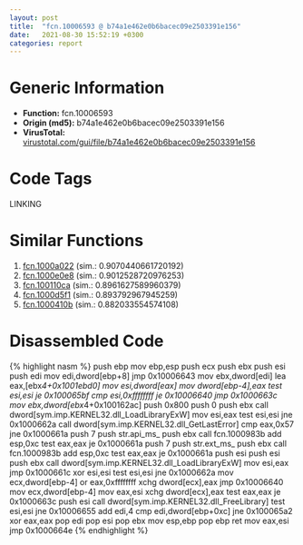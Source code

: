 ```yaml
---
layout: post
title:  "fcn.10006593 @ b74a1e462e0b6bacec09e2503391e156"
date:   2021-08-30 15:52:19 +0300
categories: report
---
```


# Generic Information
- **Function:** fcn.10006593
- **Origin (md5):** b74a1e462e0b6bacec09e2503391e156
- **VirusTotal:** [virustotal.com/gui/file/b74a1e462e0b6bacec09e2503391e156][virustotal_ref]

# Code Tags
<span class="tag" id="LINKING">LINKING</span>


# Similar Functions

1. [fcn.1000a022][similar_1_ref] (sim.: 0.9070440661720192)
2. [fcn.1000e0e8][similar_2_ref] (sim.: 0.9012528720976253)
3. [fcn.100110ca][similar_3_ref] (sim.: 0.8961627589960379)
4. [fcn.1000d5f1][similar_4_ref] (sim.: 0.893792967945259)
5. [fcn.1000410b][similar_5_ref] (sim.: 0.882033554574108)


# Disassembled Code

{% highlight nasm %}
push ebp
mov ebp,esp
push ecx
push ebx
push esi
push edi
mov edi,dword[ebp+8]
jmp 0x10006643
mov ebx,dword[edi]
lea eax,[ebx*4+0x1001ebd0]
mov esi,dword[eax]
mov dword[ebp-4],eax
test esi,esi
je 0x100065bf
cmp esi,0xffffffff
je 0x10006640
jmp 0x1000663c
mov ebx,dword[ebx*4+0x100162ac]
push 0x800
push 0
push ebx
call dword[sym.imp.KERNEL32.dll_LoadLibraryExW]
mov esi,eax
test esi,esi
jne 0x1000662a
call dword[sym.imp.KERNEL32.dll_GetLastError]
cmp eax,0x57
jne 0x1000661a
push 7
push str.api_ms_
push ebx
call fcn.1000983b
add esp,0xc
test eax,eax
je 0x1000661a
push 7
push str.ext_ms_
push ebx
call fcn.1000983b
add esp,0xc
test eax,eax
je 0x1000661a
push esi
push esi
push ebx
call dword[sym.imp.KERNEL32.dll_LoadLibraryExW]
mov esi,eax
jmp 0x1000661c
xor esi,esi
test esi,esi
jne 0x1000662a
mov ecx,dword[ebp-4]
or eax,0xffffffff
xchg dword[ecx],eax
jmp 0x10006640
mov ecx,dword[ebp-4]
mov eax,esi
xchg dword[ecx],eax
test eax,eax
je 0x1000663c
push esi
call dword[sym.imp.KERNEL32.dll_FreeLibrary]
test esi,esi
jne 0x10006655
add edi,4
cmp edi,dword[ebp+0xc]
jne 0x100065a2
xor eax,eax
pop edi
pop esi
pop ebx
mov esp,ebp
pop ebp
ret 
mov eax,esi
jmp 0x1000664e
{% endhighlight %}


[similar_1_ref]: /report/fcn.1000a022@f306bc4e89ecdab5df7aa72172ee5f69
[similar_2_ref]: /report/fcn.1000e0e8@b74a1e462e0b6bacec09e2503391e156
[similar_3_ref]: /report/fcn.100110ca@f306bc4e89ecdab5df7aa72172ee5f69
[similar_4_ref]: /report/fcn.1000d5f1@e5d49e0823e602f2ee948ac39d32c1eb
[similar_5_ref]: /report/fcn.1000410b@dc3e2cdf680078d293de3e2d92ba613c
[virustotal_ref]: https://www.virustotal.com/gui/file/b74a1e462e0b6bacec09e2503391e156